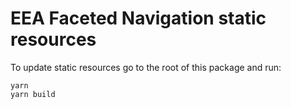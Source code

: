 # EEA Faceted Navigation static resources

To update static resources go to the root of this package and run:

    yarn
    yarn build


